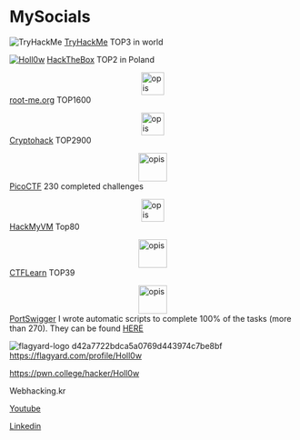 # MySocials
<img src="https://tryhackme-badges.s3.amazonaws.com/Holl0w.png" alt="TryHackMe"> [TryHackMe](https://tryhackme.com/p/Holl0w) TOP3 in world





[ ![Holl0w](https://www.hackthebox.eu/badge/image/354936)](https://app.hackthebox.com/profile/354936) [HackTheBox](https://app.hackthebox.com/profile/354936) TOP2 in Poland

<img src="https://github.com/user-attachments/assets/e17b71c9-4c5a-4ef2-8fea-77a91c8c07be" alt="opis" width="40" style="display: block; margin: auto;" />  [root-me.org](https://www.root-me.org/PanAdamski) TOP1600


<img src="https://github.com/user-attachments/assets/67f3d359-473c-425a-94cc-7c72aed250fe" alt="opis" width="40" style="display: block; margin: auto;" />  [Cryptohack](https://cryptohack.org/user/PanAdamski/) TOP2900



<img src="https://github.com/user-attachments/assets/72c6ba00-790b-48ce-aebc-01a577893240" alt="opis" width="50" style="display: block; margin: auto;" /> [PicoCTF](https://play.picoctf.org/users/PanAdamski) 230 completed challenges

<img src="https://github.com/user-attachments/assets/3c7dc736-d8d2-4050-ba15-014b1017f060" alt="opis" width="40" style="display: block; margin: auto;" /> [HackMyVM](https://hackmyvm.eu/profile/?user=Holl0w) Top80

<img src="https://github.com/user-attachments/assets/c96dc3c9-6a36-4ed5-89b6-691b30313667" alt="opis" width="50" style="display: block; margin: auto;" />  [CTFLearn](https://ctflearn.com/user/Holl0w) TOP39



 <img src="https://github.com/user-attachments/assets/53be42c0-9d5a-4c06-9d28-650067cb0d85" alt="opis" width="50" style="display: block; margin: auto;" />  [PortSwigger](https://portswigger.net/web-security/hall-of-fame) I wrote automatic scripts to complete 100% of the tasks (more than 270). They can be found [HERE](https://github.com/PanAdamski/AllPortSwiggerSolutions)



![flagyard-logo d42a7722bdca5a0769d443974c7be8bf](https://github.com/user-attachments/assets/5cd65f49-d267-4ed4-825b-8a56e83b0a3a) https://flagyard.com/profile/Holl0w





https://pwn.college/hacker/Holl0w

Webhacking.kr 

[Youtube](https://www.youtube.com/@AdamskiCTF)

[Linkedin](https://www.linkedin.com/in/bartlomiejadamski/)





